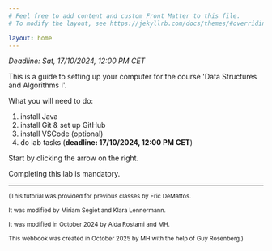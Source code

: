 ```yaml
---
# Feel free to add content and custom Front Matter to this file.
# To modify the layout, see https://jekyllrb.com/docs/themes/#overriding-theme-defaults

layout: home
---
```


*Deadline: Sat, 17/10/2024, 12:00 PM CET*

This is a guide to setting up your computer for the course 'Data Structures and Algorithms I'.

What you will need to do:

1. install Java
2. install Git & set up GitHub
3. install VSCode (optional)
4. do lab tasks (**deadline: 17/10/2024, 12:00 PM CET**)

Start by clicking the arrow on the right.

Completing this lab is mandatory.

---

<small>(This tutorial was provided for previous classes by Eric DeMattos.</small>

<small>It was modified by Miriam Segiet and Klara Lennermann.</small>

<small>It was modified in October 2024 by Aida Rostami and MH.</small>

<small>This webbook was created in October 2025 by MH with the help of Guy Rosenberg.)</small>